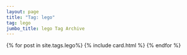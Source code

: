 ```yaml
---
layout: page
title: "Tag: lego"
tag: lego
jumbo_title: lego Tag Archive
---
```

<div class="row">
{% for post in site.tags.lego%}
{% include card.html %}
{% endfor %}
</div>
